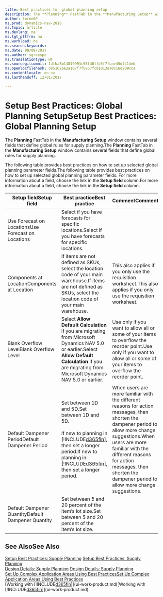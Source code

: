 ```yaml
---
title: Best practices for global planning setup
description: The **Planning** FastTab in the **Manufacturing Setup** window contains several fields that define global rules for supply planning.
author: SorenGP
ms.prod: dynamics-nav-2018
ms.topic: article
ms.devlang: na
ms.tgt_pltfrm: na
ms.workload: na
ms.search.keywords: 
ms.date: 09/08/2017
ms.author: sgroespe
ms.translationtype: HT
ms.sourcegitcommit: 1dfba8b14019991c95f40ffd5f7fbaed5df414eb
ms.openlocfilehash: d851626e2a107f7f5857fc81013ea0c16d209cca
ms.contentlocale: en-nz
ms.lasthandoff: 12/01/2017

---
```

# <a name="setup-best-practices-global-planning-setup"></a><span data-ttu-id="d5921-103">Setup Best Practices: Global Planning Setup</span><span class="sxs-lookup"><span data-stu-id="d5921-103">Setup Best Practices: Global Planning Setup</span></span>
<span data-ttu-id="d5921-104">The **Planning** FastTab in the **Manufacturing Setup** window contains several fields that define global rules for supply planning.</span><span class="sxs-lookup"><span data-stu-id="d5921-104">The **Planning** FastTab in the **Manufacturing Setup** window contains several fields that define global rules for supply planning.</span></span>  

 <span data-ttu-id="d5921-105">The following table provides best practices on how to set up selected global planning parameter fields.</span><span class="sxs-lookup"><span data-stu-id="d5921-105">The following table provides best practices on how to set up selected global planning parameter fields.</span></span> <span data-ttu-id="d5921-106">For more information about a field, choose the link in the **Setup field** column.</span><span class="sxs-lookup"><span data-stu-id="d5921-106">For more information about a field, choose the link in the **Setup field** column.</span></span>  

|<span data-ttu-id="d5921-107">Setup field</span><span class="sxs-lookup"><span data-stu-id="d5921-107">Setup field</span></span>|<span data-ttu-id="d5921-108">Best practice</span><span class="sxs-lookup"><span data-stu-id="d5921-108">Best practice</span></span>|<span data-ttu-id="d5921-109">Comment</span><span class="sxs-lookup"><span data-stu-id="d5921-109">Comment</span></span>|  
|-----------------|-------------------|-------------|  
|<span data-ttu-id="d5921-110">Use Forecast on Locations</span><span class="sxs-lookup"><span data-stu-id="d5921-110">Use Forecast on Locations</span></span>|<span data-ttu-id="d5921-111">Select if you have forecasts for specific locations.</span><span class="sxs-lookup"><span data-stu-id="d5921-111">Select if you have forecasts for specific locations.</span></span>||  
|<span data-ttu-id="d5921-112">Components at Location</span><span class="sxs-lookup"><span data-stu-id="d5921-112">Components at Location</span></span>|<span data-ttu-id="d5921-113">If items are not defined as SKUs, select the location code of your main warehouse.</span><span class="sxs-lookup"><span data-stu-id="d5921-113">If items are not defined as SKUs, select the location code of your main warehouse.</span></span>|<span data-ttu-id="d5921-114">This also applies if you only use the requisition worksheet.</span><span class="sxs-lookup"><span data-stu-id="d5921-114">This also applies if you only use the requisition worksheet.</span></span>|  
|<span data-ttu-id="d5921-115">Blank Overflow Level</span><span class="sxs-lookup"><span data-stu-id="d5921-115">Blank Overflow Level</span></span>|<span data-ttu-id="d5921-116">Select **Allow Default Calculation** if you are migrating from Microsoft Dynamics NAV 5.0 or earlier.</span><span class="sxs-lookup"><span data-stu-id="d5921-116">Select **Allow Default Calculation** if you are migrating from Microsoft Dynamics NAV 5.0 or earlier.</span></span>|<span data-ttu-id="d5921-117">Use only if you want to allow all or some of your items to overflow the reorder point.</span><span class="sxs-lookup"><span data-stu-id="d5921-117">Use only if you want to allow all or some of your items to overflow the reorder point.</span></span>|  
|<span data-ttu-id="d5921-118">Default Dampener Period</span><span class="sxs-lookup"><span data-stu-id="d5921-118">Default Dampener Period</span></span>|<span data-ttu-id="d5921-119">Set between 1D and 5D.</span><span class="sxs-lookup"><span data-stu-id="d5921-119">Set between 1D and 5D.</span></span><br /><br /> <span data-ttu-id="d5921-120">If new to planning in [!INCLUDE[d365fin](includes/d365fin_md.md)], then set a longer period.</span><span class="sxs-lookup"><span data-stu-id="d5921-120">If new to planning in [!INCLUDE[d365fin](includes/d365fin_md.md)], then set a longer period.</span></span>|<span data-ttu-id="d5921-121">When users are more familiar with the different reasons for action messages, then shorten the dampener period to allow more change suggestions.</span><span class="sxs-lookup"><span data-stu-id="d5921-121">When users are more familiar with the different reasons for action messages, then shorten the dampener period to allow more change suggestions.</span></span>|  
|<span data-ttu-id="d5921-122">Default Dampener Quantity</span><span class="sxs-lookup"><span data-stu-id="d5921-122">Default Dampener Quantity</span></span>|<span data-ttu-id="d5921-123">Set between 5 and 20 percent of the item’s lot size.</span><span class="sxs-lookup"><span data-stu-id="d5921-123">Set between 5 and 20 percent of the item’s lot size.</span></span>||  

## <a name="see-also"></a><span data-ttu-id="d5921-124">See Also</span><span class="sxs-lookup"><span data-stu-id="d5921-124">See Also</span></span>  
 <span data-ttu-id="d5921-125">[Setup Best Practices: Supply Planning](setup-best-practices-supply-planning.md) </span><span class="sxs-lookup"><span data-stu-id="d5921-125">[Setup Best Practices: Supply Planning](setup-best-practices-supply-planning.md) </span></span>  
 <span data-ttu-id="d5921-126">[Design Details: Supply Planning](design-details-supply-planning.md) </span><span class="sxs-lookup"><span data-stu-id="d5921-126">[Design Details: Supply Planning](design-details-supply-planning.md) </span></span>  
 [<span data-ttu-id="d5921-127">Set Up Complex Application Areas Using Best Practices</span><span class="sxs-lookup"><span data-stu-id="d5921-127">Set Up Complex Application Areas Using Best Practices</span></span>](set-up-complex-application-areas-using-best-practices.md)  
 <span data-ttu-id="d5921-128">[Working with [!INCLUDE[d365fin](includes/d365fin_md.md)]](ui-work-product.md)</span><span class="sxs-lookup"><span data-stu-id="d5921-128">[Working with [!INCLUDE[d365fin](includes/d365fin_md.md)]](ui-work-product.md)</span></span>

